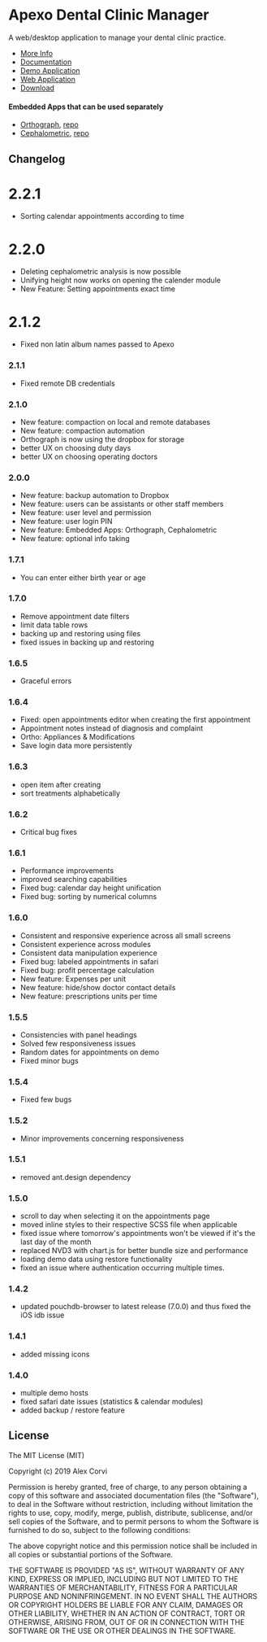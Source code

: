 # Apexo Dental Clinic Manager

A web/desktop application to manage your dental clinic practice.

-   [More Info](https://apexo.app)
-   [Documentation](https://docs.apexo.app)
-   [Demo Application](https://demo.apexo.app)
-   [Web Application](https://web.apexo.app)
-   [Download](https://github.com/alexcorvi/apexo/releases/)

#### Embedded Apps that can be used separately

-   [Orthograph](https://orthograph.apexo.app), [repo](https://github.com/alexcorvi/orthograph)
-   [Cephalometric](https://cephalometric.apexo.app), [repo](https://github.com/alexcorvi/cephalometric)

## Changelog

# 2.2.1

-   Sorting calendar appointments according to time

# 2.2.0

-   Deleting cephalometric analysis is now possible
-   Unifying height now works on opening the calender module
-   New Feature: Setting appointments exact time

# 2.1.2

-   Fixed non latin album names passed to Apexo

### 2.1.1

-   Fixed remote DB credentials

### 2.1.0

-   New feature: compaction on local and remote databases
-   New feature: compaction automation
-   Orthograph is now using the dropbox for storage
-   better UX on choosing duty days
-   better UX on choosing operating doctors

### 2.0.0

-   New feature: backup automation to Dropbox
-   New feature: users can be assistants or other staff members
-   New feature: user level and permission
-   New feature: user login PIN
-   New feature: Embedded Apps: Orthograph, Cephalometric
-   New feature: optional info taking

### 1.7.1

-   You can enter either birth year or age

### 1.7.0

-   Remove appointment date filters
-   limit data table rows
-   backing up and restoring using files
-   fixed issues in backing up and restoring

### 1.6.5

-   Graceful errors

### 1.6.4

-   Fixed: open appointments editor when creating the first appointment
-   Appointment notes instead of diagnosis and complaint
-   Ortho: Appliances & Modifications
-   Save login data more persistently

### 1.6.3

-   open item after creating
-   sort treatments alphabetically

### 1.6.2

-   Critical bug fixes

### 1.6.1

-   Performance improvements
-   improved searching capabilities
-   Fixed bug: calendar day height unification
-   Fixed bug: sorting by numerical columns

### 1.6.0

-   Consistent and responsive experience across all small screens
-   Consistent experience across modules
-   Consistent data manipulation experience
-   Fixed bug: labeled appointments in safari
-   Fixed bug: profit percentage calculation
-   New feature: Expenses per unit
-   New feature: hide/show doctor contact details
-   New feature: prescriptions units per time

### 1.5.5

-   Consistencies with panel headings
-   Solved few responsiveness issues
-   Random dates for appointments on demo
-   Fixed minor bugs

### 1.5.4

-   Fixed few bugs

### 1.5.2

-   Minor improvements concerning responsiveness

### 1.5.1

-   removed ant.design dependency

### 1.5.0

-   scroll to day when selecting it on the appointments page
-   moved inline styles to their respective SCSS file when applicable
-   fixed issue where tomorrow's appointments won't be viewed if it's the last day of the month
-   replaced NVD3 with chart.js for better bundle size and performance
-   loading demo data using restore functionality
-   fixed an issue where authentication occurring multiple times.

### 1.4.2

-   updated pouchdb-browser to latest release (7.0.0) and thus fixed the iOS idb issue

### 1.4.1

-   added missing icons

### 1.4.0

-   multiple demo hosts
-   fixed safari date issues (statistics & calendar modules)
-   added backup / restore feature

## License

The MIT License (MIT)

Copyright (c) 2019 Alex Corvi

Permission is hereby granted, free of charge, to any person obtaining a copy of this software and associated documentation files (the "Software"), to deal in the Software without restriction, including without limitation the rights to use, copy, modify, merge, publish, distribute, sublicense, and/or sell copies of the Software, and to permit persons to whom the Software is furnished to do so, subject to the following conditions:

The above copyright notice and this permission notice shall be included in all copies or substantial portions of the Software.

THE SOFTWARE IS PROVIDED "AS IS", WITHOUT WARRANTY OF ANY KIND, EXPRESS OR IMPLIED, INCLUDING BUT NOT LIMITED TO THE WARRANTIES OF MERCHANTABILITY, FITNESS FOR A PARTICULAR PURPOSE AND NONINFRINGEMENT. IN NO EVENT SHALL THE AUTHORS OR COPYRIGHT HOLDERS BE LIABLE FOR ANY CLAIM, DAMAGES OR OTHER LIABILITY, WHETHER IN AN ACTION OF CONTRACT, TORT OR OTHERWISE, ARISING FROM, OUT OF OR IN CONNECTION WITH THE SOFTWARE OR THE USE OR OTHER DEALINGS IN THE SOFTWARE.
